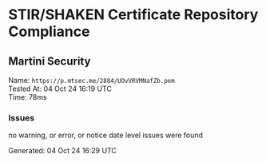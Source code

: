 # STIR/SHAKEN Certificate Repository Compliance

## Martini Security

Name: `https://p.mtsec.me/2884/UOvVRVMNafZb.pem`\
Tested At: 04 Oct 24 16:19 UTC\
Time: 78ms

### Issues

no warning, or error, or notice date level issues were found

Generated: 04 Oct 24 16:29 UTC